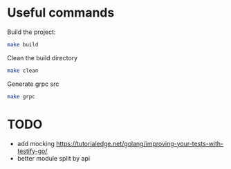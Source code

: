 # Useful commands

Build the project:
``` bash
make build
```

Clean the build directory
``` bash
make clean
```

Generate grpc src
``` bash
make grpc
```

# TODO
- add mocking https://tutorialedge.net/golang/improving-your-tests-with-testify-go/
- better module split by api